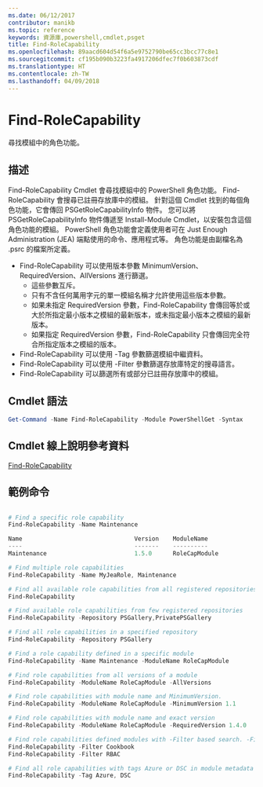 ```yaml
---
ms.date: 06/12/2017
contributor: manikb
ms.topic: reference
keywords: 資源庫,powershell,cmdlet,psget
title: Find-RoleCapability
ms.openlocfilehash: 89aacd604d54f6a5e9752790be65cc3bcc77c8e1
ms.sourcegitcommit: cf195b090b3223fa4917206dfec7f0b603873cdf
ms.translationtype: HT
ms.contentlocale: zh-TW
ms.lasthandoff: 04/09/2018
---
```

# <a name="find-rolecapability"></a>Find-RoleCapability

尋找模組中的角色功能。

## <a name="description"></a>描述
Find-RoleCapability Cmdlet 會尋找模組中的 PowerShell 角色功能。 Find-RoleCapability 會搜尋已註冊存放庫中的模組。
針對這個 Cmdlet 找到的每個角色功能，它會傳回 PSGetRoleCapabilityInfo 物件。 您可以將 PSGetRoleCapabilityInfo 物件傳遞至 Install-Module Cmdlet，以安裝包含這個角色功能的模組。
PowerShell 角色功能會定義使用者可在 Just Enough Administration (JEA) 端點使用的命令、應用程式等。 角色功能是由副檔名為 .psrc 的檔案所定義。

- Find-RoleCapability 可以使用版本參數 MinimumVersion、RequiredVersion、AllVersions 進行篩選。
  - 這些參數互斥。
  - 只有不含任何萬用字元的單一模組名稱才允許使用這些版本參數。
  - 如果未指定 RequiredVersion 參數，Find-RoleCapability 會傳回等於或大於所指定最小版本之模組的最新版本，或未指定最小版本之模組的最新版本。
  - 如果指定 RequiredVersion 參數，Find-RoleCapability 只會傳回完全符合所指定版本之模組的版本。
- Find-RoleCapability 可以使用 -Tag 參數篩選模組中繼資料。
- Find-RoleCapability 可以使用 -Filter 參數篩選存放庫特定的搜尋語言。
- Find-RoleCapability 可以篩選所有或部分已註冊存放庫中的模組。

## <a name="cmdlet-syntax"></a>Cmdlet 語法
```powershell
Get-Command -Name Find-RoleCapability -Module PowerShellGet -Syntax
```

## <a name="cmdlet-online-help-reference"></a>Cmdlet 線上說明參考資料

[Find-RoleCapability](http://go.microsoft.com/fwlink/?LinkId=718029)

## <a name="example-commands"></a>範例命令
```powershell

# Find a specific role capability
Find-RoleCapability -Name Maintenance

Name                                Version    ModuleName                          Repository
----                                -------    ----------                          ----------
Maintenance                         1.5.0      RoleCapModule                       PrivatePSGallery

# Find multiple role capabilities
Find-RoleCapability -Name MyJeaRole, Maintenance

# Find all available role capabilities from all registered repositories
Find-RoleCapability

# Find available role capabilities from few registered repositories
Find-RoleCapability -Repository PSGallery,PrivatePSGallery

# Find all role capabilities in a specified repository
Find-RoleCapability -Repository PSGallery

# Find a role capability defined in a specific module
Find-RoleCapability -Name Maintenance -ModuleName RoleCapModule

# Find role capabilities from all versions of a module
Find-RoleCapability -ModuleName RoleCapModule -AllVersions

# Find role capabilities with module name and MinimumVersion.
Find-RoleCapability -ModuleName RoleCapModule -MinimumVersion 1.1

# Find role capabilities with module name and exact version
Find-RoleCapability -ModuleName RoleCapModule -RequiredVersion 1.4.0

# Find role capabilities defined modules with -Filter based search. -Filter searches in description and module names
Find-RoleCapability -Filter Cookbook
Find-RoleCapability -Filter RBAC

# Find all role capabilities with tags Azure or DSC in module metadata
Find-RoleCapability -Tag Azure, DSC

```